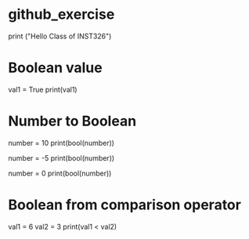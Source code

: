 # github_exercise
print ("Hello Class of INST326")
# Boolean value
val1 = True
print(val1)

# Number to Boolean
number = 10
print(bool(number))

number = -5
print(bool(number))

number = 0
print(bool(number))

# Boolean from comparison operator
val1 = 6
val2 = 3
print(val1 < val2)

